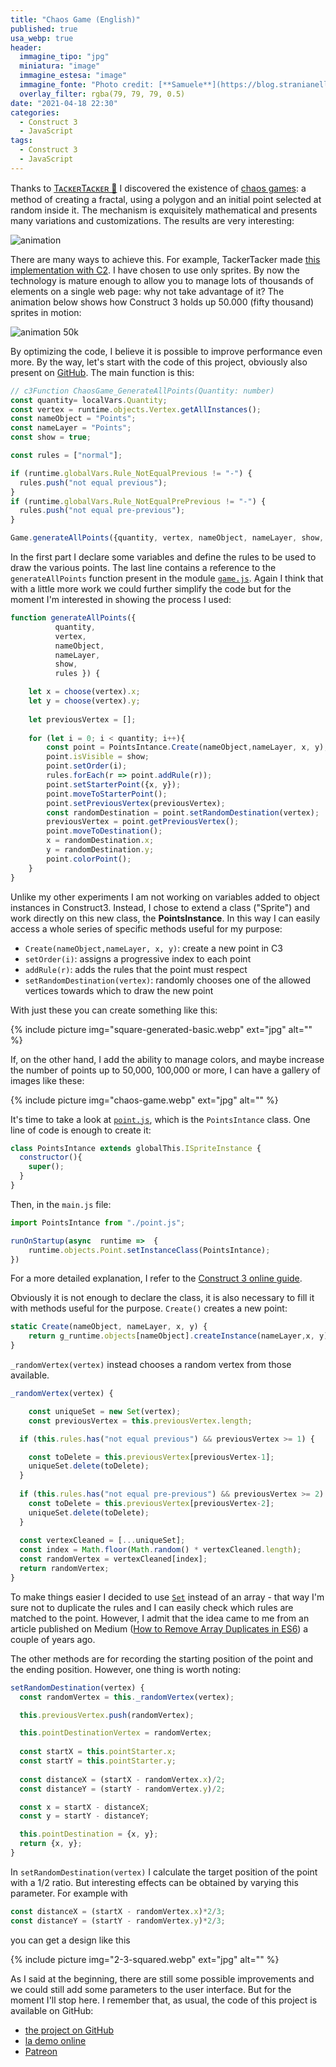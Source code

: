 ```yaml
---
title: "Chaos Game (English)"
published: true
usa_webp: true
header:
  immagine_tipo: "jpg"
  miniatura: "image"
  immagine_estesa: "image"
  immagine_fonte: "Photo credit: [**Samuele**](https://blog.stranianelli.com/)"
  overlay_filter: rgba(79, 79, 79, 0.5)
date: "2021-04-18 22:30"
categories:
  - Construct 3
  - JavaScript
tags:
  - Construct 3
  - JavaScript
---
```


Thanks to [TᴀᴄᴋᴇʀTᴀᴄᴋᴇʀ 🐰](https://twitter.com/2xTacker) I discovered the existence of [chaos games](https://en.wikipedia.org/wiki/Chaos_game): a method of creating a fractal, using a polygon and an initial point selected at random inside it. The mechanism is exquisitely mathematical and presents many variations and customizations. The results are very interesting:

![animation](https://raw.githubusercontent.com/el3um4s/strani-anelli-blog/master/_posts/2021/2021-04-18-chaos-game/animation.gif)

There are many ways to achieve this. For example, TackerTacker made [this implementation with C2](https://chaosgame.netlify.app/). I have chosen to use only sprites. By now the technology is mature enough to allow you to manage lots of thousands of elements on a single web page: why not take advantage of it? The animation below shows how Construct 3 holds up 50.000 (fifty thousand) sprites in motion:

![animation 50k](https://raw.githubusercontent.com/el3um4s/strani-anelli-blog/master/_posts/2021/2021-04-18-chaos-game/chaos-game-test-06-50kpoints.gif)

By optimizing the code, I believe it is possible to improve performance even more. By the way, let's start with the code of this project, obviously also present on [GitHub](https://github.com/el3um4s/construct-demo). The main function is this:

```js
// c3Function ChaosGame_GenerateAllPoints(Quantity: number)
const quantity= localVars.Quantity;
const vertex = runtime.objects.Vertex.getAllInstances();
const nameObject = "Points";
const nameLayer = "Points";
const show = true;

const rules = ["normal"];

if (runtime.globalVars.Rule_NotEqualPrevious != "-") {
  rules.push("not equal previous");
}
if (runtime.globalVars.Rule_NotEqualPrePrevious != "-") {
  rules.push("not equal pre-previous");
}

Game.generateAllPoints({quantity, vertex, nameObject, nameLayer, show, rules});
```
In the first part I declare some variables and define the rules to be used to draw the various points. The last line contains a reference to the `generateAllPoints` function present in the module [`game.js`](https://github.com/el3um4s/construct-demo/blob/master/template/019-chaos-game/source/files/scripts/game.js). Again I think that with a little more work we could further simplify the code but for the moment I'm interested in showing the process I used: 

```js
function generateAllPoints({ 
          quantity,
          vertex, 
          nameObject, 
          nameLayer, 
          show, 
          rules }) {

	let x = choose(vertex).x;
	let y = choose(vertex).y;
	
	let previousVertex = [];
	
	for (let i = 0; i < quantity; i++){
		const point = PointsIntance.Create(nameObject,nameLayer, x, y);
		point.isVisible = show;
		point.setOrder(i);
		rules.forEach(r => point.addRule(r));
		point.setStarterPoint({x, y});
 		point.moveToStarterPoint();
		point.setPreviousVertex(previousVertex);
		const randomDestination = point.setRandomDestination(vertex);
		previousVertex = point.getPreviousVertex();
 		point.moveToDestination();
		x = randomDestination.x;
		y = randomDestination.y;
		point.colorPoint();
	}	
}
```

Unlike my other experiments I am not working on variables added to object instances in Construct3. Instead, I chose to extend a class ("Sprite") and work directly on this new class, the **PointsInstance**. In this way I can easily access a whole series of specific methods useful for my purpose:

- `Create(nameObject,nameLayer, x, y)`: create a new point in C3
- `setOrder(i)`: assigns a progressive index to each point
- `addRule(r)`: adds the rules that the point must respect
- `setRandomDestination(vertex)`: randomly chooses one of the allowed vertices towards which to draw the new point

With just these you can create something like this:

{% include picture img="square-generated-basic.webp" ext="jpg" alt="" %}

If, on the other hand, I add the ability to manage colors, and maybe increase the number of points up to 50,000, 100,000 or more, I can have a gallery of images like these:

{% include picture img="chaos-game.webp" ext="jpg" alt="" %}

It's time to take a look at [`point.js`](https://github.com/el3um4s/construct-demo/blob/master/template/019-chaos-game/source/files/scripts/point.js), which is the `PointsIntance` class. One line of code is enough to create it:

```js
class PointsIntance extends globalThis.ISpriteInstance {
  constructor(){
    super();
  }
}
```

Then, in the `main.js` file:

```js
import PointsIntance from "./point.js";

runOnStartup(async  runtime =>  { 
	runtime.objects.Point.setInstanceClass(PointsIntance);
})
```

For a more detailed explanation, I refer to the [Construct 3 online guide](https://www.construct.net/en/make-games/manuals/construct-3/scripting/guides/subclassing-instances).

Obviously it is not enough to declare the class, it is also necessary to fill it with methods useful for the purpose. `Create()` creates a new point:

```js
static Create(nameObject, nameLayer, x, y) {
	return g_runtime.objects[nameObject].createInstance(nameLayer,x, y);
}
```

`_randomVertex(vertex)` instead chooses a random vertex from those available.

```js
_randomVertex(vertex) {

	const uniqueSet = new Set(vertex);
	const previousVertex = this.previousVertex.length;

  if (this.rules.has("not equal previous") && previousVertex >= 1) {

    const toDelete = this.previousVertex[previousVertex-1];
    uniqueSet.delete(toDelete);
  }
      
  if (this.rules.has("not equal pre-previous") && previousVertex >= 2) {
    const toDelete = this.previousVertex[previousVertex-2];
    uniqueSet.delete(toDelete);
  }
  
  const vertexCleaned = [...uniqueSet];
  const index = Math.floor(Math.random() * vertexCleaned.length);
  const randomVertex = vertexCleaned[index];
  return randomVertex;
}
```
To make things easier I decided to use [`Set`](https://developer.mozilla.org/en-US/docs/Web/JavaScript/Reference/Global_Objects/Set) instead of an array - that way I'm sure not to duplicate the rules and I can easily check which rules are matched to the point. However, I admit that the idea came to me from an article published on Medium ([How to Remove Array Duplicates in ES6](https://medium.com/dailyjs/how-to-remove-array-duplicates-in-es6-5daa8789641c)) a couple of years ago.

The other methods are for recording the starting position of the point and the ending position. However, one thing is worth noting:

```js
setRandomDestination(vertex) {
  const randomVertex = this._randomVertex(vertex);

  this.previousVertex.push(randomVertex);

  this.pointDestinationVertex = randomVertex;
  
  const startX = this.pointStarter.x;
  const startY = this.pointStarter.y;
  
  const distanceX = (startX - randomVertex.x)/2;
  const distanceY = (startY - randomVertex.y)/2;

  const x = startX - distanceX;
  const y = startY - distanceY;

  this.pointDestination = {x, y};
  return {x, y};
}
```

In `setRandomDestination(vertex)` I calculate the target position of the point with a 1/2 ratio. But interesting effects can be obtained by varying this parameter. For example with

```js
const distanceX = (startX - randomVertex.x)*2/3;
const distanceY = (startY - randomVertex.y)*2/3;
```

you can get a design like this

{% include picture img="2-3-squared.webp" ext="jpg" alt="" %}

As I said at the beginning, there are still some possible improvements and we could still add some parameters to the user interface. But for the moment I'll stop here. I remember that, as usual, the code of this project is available on GitHub:

- [the project on GitHub](https://github.com/el3um4s/construct-demo)
- [la demo online](https://c3demo.stranianelli.com/template/019-chaos-game/demo/)
- [Patreon](https://www.patreon.com/el3um4s)